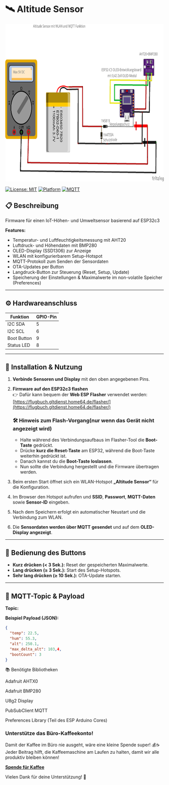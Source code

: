 # 🛰️ Altitude Sensor

<img src="https://github.com/stephanflug/AltitudeSensor/blob/main/Bild.png?raw=true" alt="Logo" width="1000" height="500"/>


[![License: MIT](https://img.shields.io/badge/License-MIT-blue.svg)](LICENSE)
[![Platform](https://img.shields.io/badge/Platform-ESP32-green.svg)]()
[![MQTT](https://img.shields.io/badge/Protocol-MQTT-orange.svg)]()


## 📋 Beschreibung

Firmware für einen IoT-Höhen- und Umweltsensor basierend auf ESP32c3

**Features:**

- Temperatur- und Luftfeuchtigkeitsmessung mit AHT20  
- Luftdruck- und Höhendaten mit BMP280  
- OLED-Display (SSD1306) zur Anzeige  
- WLAN mit konfigurierbarem Setup-Hotspot  
- MQTT-Protokoll zum Senden der Sensordaten  
- OTA-Updates per Button  
- Langdruck-Button zur Steuerung (Reset, Setup, Update)  
- Speicherung der Einstellungen & Maximalwerte im non-volatile Speicher (Preferences)  

---

## ⚙️ Hardwareanschluss

| Funktion        | GPIO-Pin |
|-----------------|----------|
| I2C SDA         | 5        |
| I2C SCL         | 6        |
| Boot Button     | 9        |
| Status LED      | 8        |

---

## 🚀 Installation & Nutzung

1. **Verbinde Sensoren und Display** mit den oben angegebenen Pins.

2. **Firmware auf den ESP32c3 flashen**  
   👉 Dafür kann bequem der **Web ESP Flasher** verwendet werden:  
   [https://flugbuch.gltdienst.home64.de/flasher/](https://flugbuch.gltdienst.home64.de/flasher/)

   ### 🛠️ Hinweis zum Flash-Vorgang(nur wenn das Gerät nicht angezeigt wird)

   - Halte während des Verbindungsaufbaus im Flasher-Tool die **Boot-Taste** gedrückt.  
   - Drücke **kurz die Reset-Taste** am ESP32, während die Boot-Taste weiterhin gedrückt ist.  
   - Danach kannst du die **Boot-Taste loslassen**.  
   - Nun sollte die Verbindung hergestellt und die Firmware übertragen werden.

3. Beim ersten Start öffnet sich ein WLAN-Hotspot **„Altitude Sensor“** für die Konfiguration.

4. Im Browser den Hotspot aufrufen und **SSID**, **Passwort**, **MQTT-Daten** sowie **Sensor-ID** eingeben.

5. Nach dem Speichern erfolgt ein automatischer Neustart und die Verbindung zum WLAN.

6. Die **Sensordaten werden über MQTT gesendet** und auf dem **OLED-Display angezeigt**.

---

## 🔘 Bedienung des Buttons

- **Kurz drücken (< 3 Sek.):** Reset der gespeicherten Maximalwerte.  
- **Lang drücken (≥ 3 Sek.):** Start des Setup-Hotspots.  
- **Sehr lang drücken (≥ 10 Sek.):** OTA-Update starten.

---

## 📡 MQTT-Topic & Payload

**Topic:**


**Beispiel Payload (JSON):**
```json
{
  "temp": 22.5,
  "hum": 55.3,
  "alt": 250.1,
  "max_delta_alt": 103,4,
  "bootCount": 3
}
```

📚 Benötigte Bibliotheken

Adafruit AHTX0

Adafruit BMP280

U8g2 Display

PubSubClient MQTT

Preferences Library (Teil des ESP Arduino Cores)

### Unterstütze das Büro-Kaffeekonto!

Damit der Kaffee im Büro nie ausgeht, wäre eine kleine Spende super! 💰☕  
Jeder Beitrag hilft, die Kaffeemaschine am Laufen zu halten, damit wir alle produktiv bleiben können!

[**Spende für Kaffee**](https://www.paypal.com/donate/?business=ACU26RPTCA44S&no_recurring=0&item_name=Dieses+Projekt+und+der+Service+kann+nur+durch+eure+Spenden+finanziert+werden.&currency_code=EUR)

Vielen Dank für deine Unterstützung! 🙌

